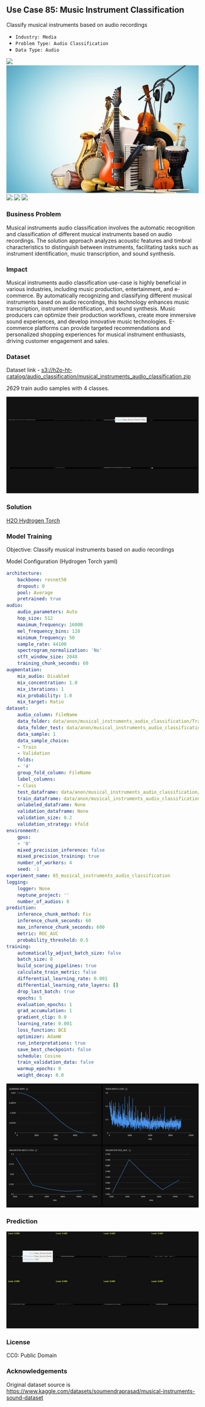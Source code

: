 ## Use Case 85: Music Instrument Classification

Classify musical instruments based on audio recordings

- `Industry: Media`
- `Problem Type: Audio Classification`
- `Data Type: Audio`

![](https://github.com/h2oai/ht-catalog/blob/646864e3c695f7c721514159bd6c59520dab7438/Assets/use-cases/musical_instruments_audio_classification/cover.png)
![](https://github.com/h2oai/ht-catalog/blob/646864e3c695f7c721514159bd6c59520dab7438/Assets/use-cases/musical_instruments_audio_classification/cover.jpg)
![](https://github.com/h2oai/ht-catalog/blob/646864e3c695f7c721514159bd6c59520dab7438/Assets/use-cases/musical_instruments_audio_classification/cover.jpeg)
![](https://github.com/h2oai/ht-catalog/blob/646864e3c695f7c721514159bd6c59520dab7438/Assets/use-cases/musical_instruments_audio_classification/cover.webp)
![](https://github.com/h2oai/ht-catalog/blob/646864e3c695f7c721514159bd6c59520dab7438/Assets/use-cases/musical_instruments_audio_classification/cover)

### Business Problem 

Musical instruments audio classification involves the automatic recognition and classification of different musical instruments based on audio recordings. The solution approach analyzes acoustic features and timbral characteristics to distinguish between instruments, facilitating tasks such as instrument identification, music transcription, and sound synthesis.

### Impact

Musical instruments audio classification use-case is highly beneficial in various industries, including music production, entertainment, and e-commerce. By automatically recognizing and classifying different musical instruments based on audio recordings, this technology enhances music transcription, instrument identification, and sound synthesis. Music producers can optimize their production workflows, create more immersive sound experiences, and develop innovative music technologies. E-commerce platforms can provide targeted recommendations and personalized shopping experiences for musical instrument enthusiasts, driving customer engagement and sales.

### Dataset

Dataset link - [s3://h2o-ht-catalog/audio_classification/musical_instruments_audio_classification.zip](https://h2o-ht-catalog.s3.amazonaws.com/audio_classification/musical_instruments_audio_classification.zip)

2629 train audio samples with 4 classes. 

![train data](https://github.com/h2oai/ht-catalog/blob/646864e3c695f7c721514159bd6c59520dab7438/Assets/use-cases/musical_instruments_audio_classification/train%20data.png)

### Solution

[H2O Hydrogen Torch](https://docs.h2o.ai/h2o-hydrogen-torch/)

### Model Training

Objective: Classify musical instruments based on audio recordings

Model Configuration (Hydrogen Torch yaml)

```yaml
architecture:
    backbone: resnet50
    dropout: 0
    pool: Average
    pretrained: true
audio:
    audio_parameters: Auto
    hop_size: 512
    maximum_frequency: 16000
    mel_frequency_bins: 128
    minimum_frequency: 50
    sample_rate: 44100
    spectrogram_normalization: 'No'
    stft_window_size: 2048
    training_chunk_seconds: 60
augmentation:
    mix_audio: Disabled
    mix_concentration: 1.0
    mix_iterations: 1
    mix_probability: 1.0
    mix_target: Ratio
dataset:
    audio_column: FileName
    data_folder: data/anon/musical_instruments_audio_classification/Train_submission/
    data_folder_test: data/anon/musical_instruments_audio_classification/Test_submission/
    data_sample: 1
    data_sample_choice:
    - Train
    - Validation
    folds:
    - '4'
    group_fold_column: FileName
    label_columns:
    - Class
    test_dataframe: data/anon/musical_instruments_audio_classification/Metadata_Test.csv
    train_dataframe: data/anon/musical_instruments_audio_classification/Metadata_Train.csv
    unlabeled_dataframe: None
    validation_dataframe: None
    validation_size: 0.2
    validation_strategy: kfold
environment:
    gpus:
    - '0'
    mixed_precision_inference: false
    mixed_precision_training: true
    number_of_workers: 4
    seed: -1
experiment_name: 85_musical_instruments_audio_classification
logging:
    logger: None
    neptune_project: ''
    number_of_audios: 8
prediction:
    inference_chunk_method: Fix
    inference_chunk_seconds: 60
    max_inference_chunk_seconds: 600
    metric: ROC_AUC
    probability_threshold: 0.5
training:
    automatically_adjust_batch_size: false
    batch_size: 8
    build_scoring_pipelines: true
    calculate_train_metric: false
    differential_learning_rate: 0.001
    differential_learning_rate_layers: []
    drop_last_batch: true
    epochs: 5
    evaluation_epochs: 1
    grad_accumulation: 1
    gradient_clip: 0.0
    learning_rate: 0.001
    loss_function: BCE
    optimizer: AdamW
    run_interpretations: true
    save_best_checkpoint: false
    schedule: Cosine
    train_validation_data: false
    warmup_epochs: 0
    weight_decay: 0.0

```

![chart](https://github.com/h2oai/ht-catalog/blob/646864e3c695f7c721514159bd6c59520dab7438/Assets/use-cases/musical_instruments_audio_classification/chart.png)


### Prediction

![Predictions](https://github.com/h2oai/ht-catalog/blob/646864e3c695f7c721514159bd6c59520dab7438/Assets/use-cases/musical_instruments_audio_classification/Validation%20Predictions.png)

### License

CC0: Public Domain

### Acknowledgements

Original dataset source is https://www.kaggle.com/datasets/soumendraprasad/musical-instruments-sound-dataset
